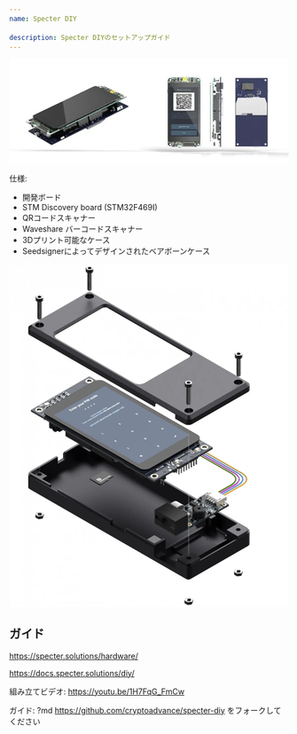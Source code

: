 ```yaml
---
name: Specter DIY

description: Specter DIYのセットアップガイド
---
```


![cover](assets/cover.webp)

仕様:

- 開発ボード
- STM Discovery board (STM32F469I)
- QRコードスキャナー
- Waveshare バーコードスキャナー
- 3Dプリント可能なケース
- Seedsignerによってデザインされたベアボーンケース

![device view](assets/2.webp)

## ガイド

https://specter.solutions/hardware/

https://docs.specter.solutions/diy/

組み立てビデオ: https://youtu.be/1H7FqG_FmCw

ガイド: ?md https://github.com/cryptoadvance/specter-diy をフォークしてください